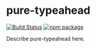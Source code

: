 # pure-typeahead

[![Build Status](https://travis-ci.org/smfoote/pure-typeahead.svg?branch=master)](https://travis-ci.org/smfoote/pure-typeahead)
[![npm package][npm-badge]][npm]

Describe pure-typeahead here.

[npm-badge]: https://img.shields.io/npm/v/npm-package.png?style=flat-square
[npm]: https://www.npmjs.org/package/npm-package
